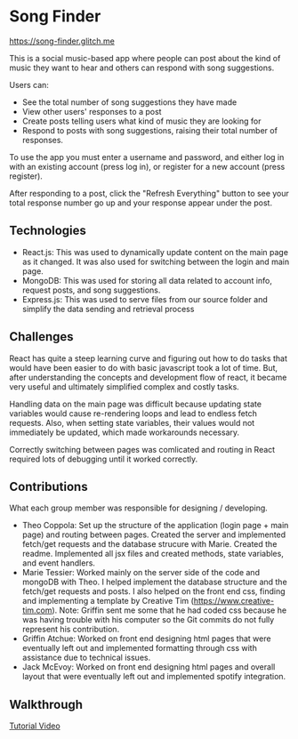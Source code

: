 # Song Finder
https://song-finder.glitch.me

This is a social music-based app where people can post about the kind of music they want to hear and others can respond with song suggestions. 

Users can:
 - See the total number of song suggestions they have made
 - View other users' responses to a post
 - Create posts telling users what kind of music they are looking for
 - Respond to posts with song suggestions, raising their total number of responses.

To use the app you must enter a username and password, and either log in with an existing account (press log in), or register for a new account (press register).

After responding to a post, click the "Refresh Everything" button to see your total response number go up and your response appear under the post.

## Technologies
 - React.js: This was used to dynamically update content on the main page as it changed. It was also used for switching between the login and main page.
 - MongoDB: This was used for storing all data related to account info, request posts, and song suggestions.
 - Express.js: This was used to serve files from our source folder and simplify the data sending and retrieval process

## Challenges
React has quite a steep learning curve and figuring out how to do tasks that would have been easier to do with basic javascript took a lot of time. But, after understanding the concepts and development flow of react, it became very useful and ultimately simplified complex and costly tasks.

Handling data on the main page was difficult because updating state variables would cause re-rendering loops and lead to endless fetch requests. Also, when setting state variables, their values would not immediately be updated, which made workarounds necessary.

Correctly switching between pages was comlicated and routing in React required lots of debugging until it worked correctly.

## Contributions
What each group member was responsible for designing / developing.
- Theo Coppola: Set up the structure of the application (login page + main page) and routing between pages. Created the server and implemented fetch/get requests and the database strucure with Marie. Created the readme. Implemented all jsx files and created methods, state variables, and event handlers.
- Marie Tessier: Worked mainly on the server side of the code and mongoDB with Theo. I helped implement the database structure and the fetch/get requests and posts. I also helped on the front end css, finding and implementing a template by Creative Tim (https://www.creative-tim.com). Note: Griffin sent me some that he had coded css because he was having trouble with his computer so the Git commits do not fully represent his contribution. 
- Griffin Atchue: Worked on front end designing html pages that were eventually left out and implemented formatting through css with assistance due to technical issues.
- Jack McEvoy: Worked on front end designing html pages and overall layout that were eventually left out and implemented spotify integration.

## Walkthrough
[Tutorial Video](https://github.com/tjcoppola234/Final_Project/blob/main/video3389648567.mp4)
